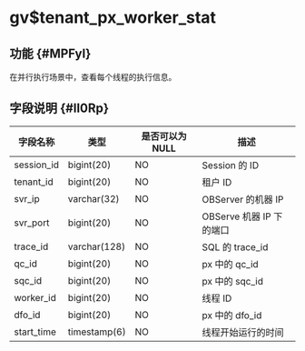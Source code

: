 gv$tenant_px_worker_stat 
=============================================



功能 {#MPFyI}
-----------

在并行执行场景中，查看每个线程的执行信息。

字段说明 {#lI0Rp}
-------------



|  **字段名称**  |    **类型**    | **是否可以为 NULL** |       **描述**       |
|------------|--------------|----------------|--------------------|
| session_id | bigint(20)   | NO             | Session 的 ID       |
| tenant_id  | bigint(20)   | NO             | 租户 ID              |
| svr_ip     | varchar(32)  | NO             | OBServer 的机器 IP    |
| svr_port   | bigint(20)   | NO             | OBServe 机器 IP 下的端口 |
| trace_id   | varchar(128) | NO             | SQL 的 trace_id     |
| qc_id      | bigint(20)   | NO             | px 中的 qc_id        |
| sqc_id     | bigint(20)   | NO             | px 中的 sqc_id       |
| worker_id  | bigint(20)   | NO             | 线程  ID             |
| dfo_id     | bigint(20)   | NO             | px 中的 dfo_id       |
| start_time | timestamp(6) | NO             | 线程开始运行的时间          |



